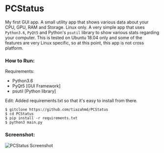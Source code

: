 # PCStatus
My first GUI app. A small utility app that shows various data about your CPU, GPU, RAM and Storage. Linux only.
A very simple app that uses `Python3.6`, `PyQt5` and Python's `psutil` library to show various stats regarding your computer. This is tested on Ubuntu 18.04 only and some of the features are very Linux specific, so at this point, this app is not cross platform. 

### How to Run:
Requirements:
- Python3.6
- PyQt5 [GUI Framework]
- psutil [Python library]

Edit: Added requirements.txt so that it's easy to install from there.

```
$ gitclone https://github.com/tiazahmd/PCStatus
$ cd PCStatus
$ pip install -r requirements.txt
$ python3 main.py
```
### Screenshot:
![PCStatus Screenshot](https://raw.githubusercontent.com/tiazahmd/PCStatus/master/PCStatus-Screenshot.png)